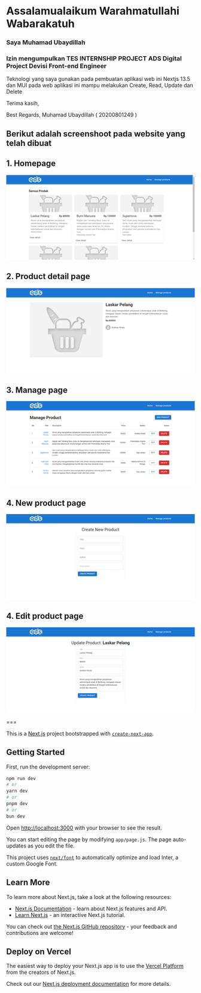 # Assalamualaikum Warahmatullahi Wabarakatuh

### Saya Muhamad Ubaydillah

### Izin mengumpulkan TES INTERNSHIP PROJECT ADS Digital Project Devisi Front-end Engineer

Teknologi yang saya gunakan pada pembuatan aplikasi web ini Nextjs 13.5 dan MUI pada web aplikasi ini mampu melakukan Create, Read, Update dan Delete

Terima kasih,

Best Regards,
Muhamad Ubaydillah ( 20200801249 )

## Berikut adalah screenshoot pada website yang telah dibuat

## 1. Homepage

![Screenshot Aplikasi](screenshoot/home-page.png)

## 2. Product detail page

![Screenshot Aplikasi](screenshoot/detail-page.png)

## 3. Manage page

![Screenshot Aplikasi](screenshoot/manage-page.png)

## 4. New product page

![Screenshot Aplikasi](screenshoot/new-product.png)

## 4. Edit product page

![Screenshot Aplikasi](screenshoot/update-page.png)

===

This is a [Next.js](https://nextjs.org/) project bootstrapped with [`create-next-app`](https://github.com/vercel/next.js/tree/canary/packages/create-next-app).

## Getting Started

First, run the development server:

```bash
npm run dev
# or
yarn dev
# or
pnpm dev
# or
bun dev
```

Open [http://localhost:3000](http://localhost:3000) with your browser to see the result.

You can start editing the page by modifying `app/page.js`. The page auto-updates as you edit the file.

This project uses [`next/font`](https://nextjs.org/docs/basic-features/font-optimization) to automatically optimize and load Inter, a custom Google Font.

## Learn More

To learn more about Next.js, take a look at the following resources:

- [Next.js Documentation](https://nextjs.org/docs) - learn about Next.js features and API.
- [Learn Next.js](https://nextjs.org/learn) - an interactive Next.js tutorial.

You can check out [the Next.js GitHub repository](https://github.com/vercel/next.js/) - your feedback and contributions are welcome!

## Deploy on Vercel

The easiest way to deploy your Next.js app is to use the [Vercel Platform](https://vercel.com/new?utm_medium=default-template&filter=next.js&utm_source=create-next-app&utm_campaign=create-next-app-readme) from the creators of Next.js.

Check out our [Next.js deployment documentation](https://nextjs.org/docs/deployment) for more details.
